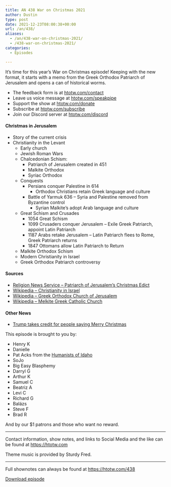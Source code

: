 ```yaml
---
title: AN 438 War on Christmas 2021
author: Dustin
type: post
date: 2021-12-23T08:00:38+00:00
url: /an/438/
aliases:
  - /an/438-war-on-christmas-2021/
  - /438-war-on-christmas-2021/
categories:
  - Episodes

---
```

<div id="buzzsprout-player-10552671"></div><script src="https://www.buzzsprout.com/1983601/10552671-438-war-on-christmas-2021.js?container_id=buzzsprout-player-10552671&player=small" type="text/javascript" charset="utf-8"></script>

It’s time for this year’s War on Christmas episode! Keeping with the new format, it starts with a memo from the Greek Orthodox Patriarch of Jerusalem and opens a can of historical worms.

<!--more-->

 * The feedback form is at [htotw.com/contact][1]
 * Leave us voice message at [htotw.com/speakpipe][2]
 * Support the show at [htotw.com/donate][3]
 * Subscribe at [htotw.com/subscribe][4]
 * Join our Discord server at [htotw.com/discord][5]

#### Christmas in Jerusalem

  * Story of the current crisis
  * Christianity in the Levant 
      * Early church
      * Jewish Roman Wars
      * Chalcedonian Schism: 
          * Patriarch of Jerusalem created in 451
          * Malkite Orthodox
          * Syriac Orthodox
      * Conquests 
          * Persians conquer Palestine in 614 
              * Orthodox Christians retain Greek language and culture
          * Battle of Yarmuk 636 &#8211; Syria and Palestine removed from Byzantine control 
              * Syrian Malkite’s adopt Arab language and culture
      * Great Schism and Crusades 
          * 1054 Great Schism
          * 1099 Crusaders conquer Jerusalem &#8211; Exile Greek Patriarch, appoint Latin Patriarch
          * 1187 Arabs retake Jerusalem &#8211; Latin Patriarch flees to Rome, Greek Patriarch returns
          * 1847 Ottomans allow Latin Patriarch to Return
      * Malkite Orthodox Schism
      * Modern Christianity in Israel
      * Greek Orthodox Patriarch controversy

#### Sources

  * [Religion News Service &#8211; Patriarch of Jerusalem’s Christmas Edict][6]
  * [Wikipedia &#8211; Christianity in Israel][7]
  * [Wikipedia &#8211; Greek Orthodox Church of Jerusalem][8]
  * [Wikipedia &#8211; Melkite Greek Catholic Church][9]

#### Other News

  * [Trump takes credit for people saying Merry Christmas][10]

This episode is brought to you by:

  * Henry K
  * Danielle
  * Pat Acks from the [Humanists of Idaho][11]
  * SoJo
  * Big Easy Blasphemy
  * Darryl G
  * Arthur K
  * Samuel C
  * Beatriz A
  * Levi C
  * Richard G
  * Balázs
  * Steve F
  * Brad R

And by our $1 patrons and those who want no reward.

* * *

Contact information, show notes, and links to Social Media and the like can be found at <https://htotw.com>

Theme music is provided by Sturdy Fred.

* * *

Full shownotes can always be found at <https://htotw.com/438>

[Download episode][12]

 [1]: https://htotw.com/contact
 [2]: https://htotw.com/speakpike
 [3]: https://htotw.com/donate
 [4]: https://htotw.com/subscribe
 [5]: https://htotw.com/discord
 [6]: https://religionnews.com/2021/12/02/patriarch-of-jerusalems-edict-puts-unity-on-holy-lands-christmas-in-doubt/
 [7]: https://en.wikipedia.org/wiki/Christianity_in_Israel
 [8]: https://en.wikipedia.org/wiki/Greek_Orthodox_Church_of_Jerusalem
 [9]: https://en.wikipedia.org/wiki/Melkite_Greek_Catholic_Church
 [10]: https://www.rawstory.com/trump-merry-christmas/
 [11]: https://www.humanistsofidaho.org/
 [12]: https://dts.podtrac.com/redirect.mp3/cdn.nomads.studio/file/nsp-media/atheist_nomads_438.mp3